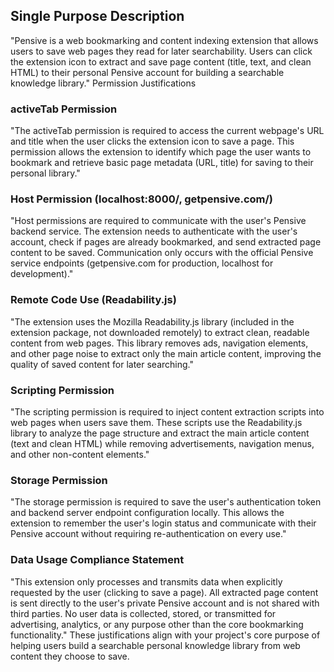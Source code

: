 ## Single Purpose Description

"Pensive is a web bookmarking and content indexing extension that allows users to save web pages they read for later searchability. Users can click the extension icon to extract and save page content (title, text, and clean HTML) to their personal Pensive account for building a searchable knowledge library."
Permission Justifications

### activeTab Permission

"The activeTab permission is required to access the current webpage's URL and title when the user clicks the extension icon to save a page. This permission allows the extension to identify which page the user wants to bookmark and retrieve basic page metadata (URL, title) for saving to their personal library."

### Host Permission (localhost:8000/, getpensive.com/)

"Host permissions are required to communicate with the user's Pensive backend service. The extension needs to authenticate with the user's account, check if pages are already bookmarked, and send extracted page content to be saved. Communication only occurs with the official Pensive service endpoints (getpensive.com for production, localhost for development)."

### Remote Code Use (Readability.js)
"The extension uses the Mozilla Readability.js library (included in the extension package, not downloaded remotely) to extract clean, readable content from web pages. This library removes ads, navigation elements, and other page noise to extract only the main article content, improving the quality of saved content for later searching."

### Scripting Permission
"The scripting permission is required to inject content extraction scripts into web pages when users save them. These scripts use the Readability.js library to analyze the page structure and extract the main article content (text and clean HTML) while removing advertisements, navigation menus, and other non-content elements."

### Storage Permission
"The storage permission is required to save the user's authentication token and backend server endpoint configuration locally. This allows the extension to remember the user's login status and communicate with their Pensive account without requiring re-authentication on every use."

### Data Usage Compliance Statement
"This extension only processes and transmits data when explicitly requested by the user (clicking to save a page). All extracted page content is sent directly to the user's private Pensive account and is not shared with third parties. No user data is collected, stored, or transmitted for advertising, analytics, or any purpose other than the core bookmarking functionality."
These justifications align with your project's core purpose of helping users build a searchable personal knowledge library from web content they choose to save.